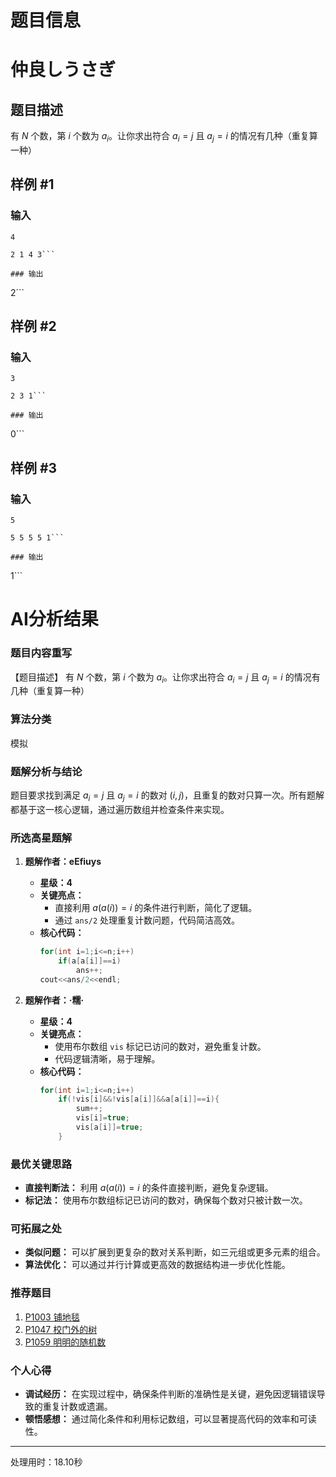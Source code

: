 # 题目信息

# 仲良しうさぎ

## 题目描述

有 $N$ 个数，第 $i$ 个数为 $a_i$。让你求出符合 $a_i = j$ 且 $a_j = i$ 的情况有几种（重复算一种）

## 样例 #1

### 输入

```
4

2 1 4 3```

### 输出

```
2```

## 样例 #2

### 输入

```
3

2 3 1```

### 输出

```
0```

## 样例 #3

### 输入

```
5

5 5 5 5 1```

### 输出

```
1```

# AI分析结果

### 题目内容重写
【题目描述】
有 $N$ 个数，第 $i$ 个数为 $a_i$。让你求出符合 $a_i = j$ 且 $a_j = i$ 的情况有几种（重复算一种）

### 算法分类
模拟

### 题解分析与结论
题目要求找到满足 $a_i = j$ 且 $a_j = i$ 的数对 $(i, j)$，且重复的数对只算一次。所有题解都基于这一核心逻辑，通过遍历数组并检查条件来实现。

### 所选高星题解
1. **题解作者：eEfiuys**
   - **星级：4**
   - **关键亮点：**
     - 直接利用 $a(a(i)) = i$ 的条件进行判断，简化了逻辑。
     - 通过 `ans/2` 处理重复计数问题，代码简洁高效。
   - **核心代码：**
     ```cpp
     for(int i=1;i<=n;i++)
         if(a[a[i]]==i)
             ans++;
     cout<<ans/2<<endl;
     ```

2. **题解作者：·糯·**
   - **星级：4**
   - **关键亮点：**
     - 使用布尔数组 `vis` 标记已访问的数对，避免重复计数。
     - 代码逻辑清晰，易于理解。
   - **核心代码：**
     ```cpp
     for(int i=1;i<=n;i++)
         if(!vis[i]&&!vis[a[i]]&&a[a[i]]==i){
             sum++;
             vis[i]=true;
             vis[a[i]]=true;
         }
     ```

### 最优关键思路
- **直接判断法：** 利用 $a(a(i)) = i$ 的条件直接判断，避免复杂逻辑。
- **标记法：** 使用布尔数组标记已访问的数对，确保每个数对只被计数一次。

### 可拓展之处
- **类似问题：** 可以扩展到更复杂的数对关系判断，如三元组或更多元素的组合。
- **算法优化：** 可以通过并行计算或更高效的数据结构进一步优化性能。

### 推荐题目
1. [P1003 铺地毯](https://www.luogu.com.cn/problem/P1003)
2. [P1047 校门外的树](https://www.luogu.com.cn/problem/P1047)
3. [P1059 明明的随机数](https://www.luogu.com.cn/problem/P1059)

### 个人心得
- **调试经历：** 在实现过程中，确保条件判断的准确性是关键，避免因逻辑错误导致的重复计数或遗漏。
- **顿悟感想：** 通过简化条件和利用标记数组，可以显著提高代码的效率和可读性。

---
处理用时：18.10秒